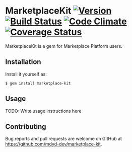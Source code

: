 # MarketplaceKit [![Version](http://img.shields.io/gem/v/marketplace-kit.svg)](https://rubygems.org/gems/marketplace-kit) [![Build Status](https://travis-ci.org/mdyd-dev/marketplace-kit.svg?branch=master)](https://travis-ci.org/mdyd-dev/marketplace-kit) [![Code Climate](https://codeclimate.com/github/crashbreak/crashbreak/badges/gpa.svg)](https://codeclimate.com/github/mdyd-dev/marketplace-kit) [![Coverage Status](https://coveralls.io/repos/github/mdyd-dev/marketplace-kit/badge.svg?branch=master)](https://coveralls.io/github/mdyd-dev/marketplace-kit?branch=master)

MarketplaceKit is a gem for Marketplace Platform users.

## Installation

Install it yourself as:

    $ gem install marketplace-kit

## Usage

TODO: Write usage instructions here

## Contributing

Bug reports and pull requests are welcome on GitHub at https://github.com/mdyd-dev/marketplace-kit.
